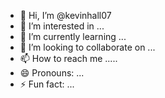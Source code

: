 - 👋 Hi, I’m @kevinhall07
- 👀 I’m interested in ...
- 🌱 I’m currently learning ...
- 💞️ I’m looking to collaborate on ...
- 📫 How to reach me .....
- 😄 Pronouns: ...
- ⚡ Fun fact: ...

<!---
kevinhall07/kevinhall07 is a ✨ special ✨ repository because its `README.md` (this file) appears on your GitHub profile.
You can click the Preview link to take a look at your changes.
--->
